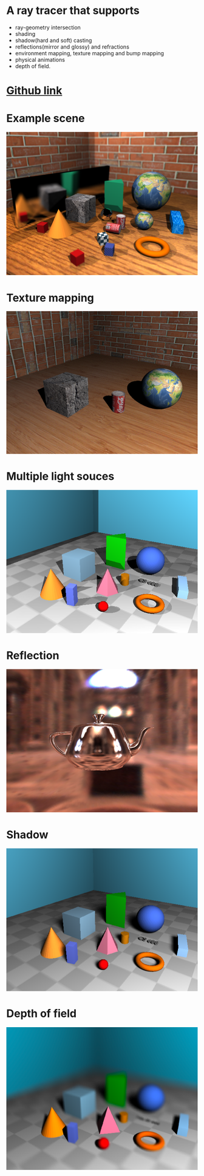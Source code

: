 # A ray tracer that supports
* ray-geometry intersection
* shading
* shadow(hard and soft) casting
* reflections(mirror and glossy) and refractions
* environment mapping, texture mapping and bump mapping
* physical animations
* depth of field.

# [Github link](https://github.com/zguo14/Ray-Tracer)

# Example scene
![Picture](./media/finalscene.png)

# Texture mapping
![Picture](./media/ScreenShotObjective2.png)

# Multiple light souces
![Picture](./media/ScreenShotObjective3.png)

# Reflection
![Picture](./media/ScreenShotObjective4.png)

# Shadow
![Picture](./media/ScreenShotObjective5.png)

# Depth of field
![Picture](./media/ScreenShotObjective8.png)
